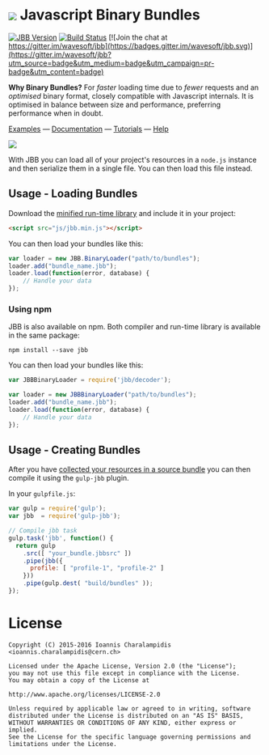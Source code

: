 <h1> <img src="https://raw.githubusercontent.com/wavesoft/jbb/master/doc/jbb-logo.png" align="absmiddle" /> Javascript Binary Bundles</h1>

[![JBB Version](https://img.shields.io/npm/v/jbb.svg?label=version&maxAge=2592000)](https://www.npmjs.com/package/jbb) [![Build Status](https://travis-ci.org/wavesoft/jbb.svg?branch=master)](https://travis-ci.org/wavesoft/jbb) [![Join the chat at https://gitter.im/wavesoft/jbb](https://badges.gitter.im/wavesoft/jbb.svg)](https://gitter.im/wavesoft/jbb?utm_source=badge&utm_medium=badge&utm_campaign=pr-badge&utm_content=badge)

**Why Binary Bundles?** For *faster* loading time due to *fewer* requests and an *optimised* binary format, closely compatible with Javascript internals. It is optimised in balance between size and performance, preferring performance when in doubt.

[Examples](https://github.com/wavesoft/jbb/wiki#examples) — [Documentation](https://github.com/wavesoft/jbb/wiki) — [Tutorials](https://github.com/wavesoft/jbb/wiki#tutorials) — [Help](https://gitter.im/wavesoft/jbb)

<img src="https://raw.githubusercontent.com/wiki/wavesoft/jbb/img/jbb-desc.png" />

With JBB you can load all of your project's resources in a `node.js` instance and then serialize them in a single file. You can then load this file instead. 

## Usage - Loading Bundles

Download the [minified run-time library](https://raw.githubusercontent.com/wavesoft/jbb/master/dist/jbb.min.js) and include it in your project:

```html
<script src="js/jbb.min.js"></script>
```

You can then load your bundles like this:

```js
var loader = new JBB.BinaryLoader("path/to/bundles");
loader.add("bundle_name.jbb");
loader.load(function(error, database) {
    // Handle your data 
});
```

### Using npm

JBB is also available on npm. Both compiler and run-time library is available in the same package:

```
npm install --save jbb
```

You can then load your bundles like this:

```js
var JBBBinaryLoader = require('jbb/decoder');

var loader = new JBBBinaryLoader("path/to/bundles");
loader.add("bundle_name.jbb");
loader.load(function(error, database) {
    // Handle your data 
});
```

## Usage - Creating Bundles

After you have [collected your resources in a source bundle](https://github.com/wavesoft/jbb/wiki/Creating-a-Simple-Source-Bundle-%26-Compiling-it) you can then compile it using the `gulp-jbb` plugin.

In your `gulpfile.js`:

```js
var gulp = require('gulp');
var jbb  = require('gulp-jbb');

// Compile jbb task
gulp.task('jbb', function() {
  return gulp
    .src([ "your_bundle.jbbsrc" ])
    .pipe(jbb({
      profile: [ "profile-1", "profile-2" ]
    }))
    .pipe(gulp.dest( "build/bundles" ));
});
```

# License

```
Copyright (C) 2015-2016 Ioannis Charalampidis <ioannis.charalampidis@cern.ch>

Licensed under the Apache License, Version 2.0 (the "License");
you may not use this file except in compliance with the License.
You may obtain a copy of the License at

http://www.apache.org/licenses/LICENSE-2.0

Unless required by applicable law or agreed to in writing, software
distributed under the License is distributed on an "AS IS" BASIS,
WITHOUT WARRANTIES OR CONDITIONS OF ANY KIND, either express or implied.
See the License for the specific language governing permissions and
limitations under the License.
```
